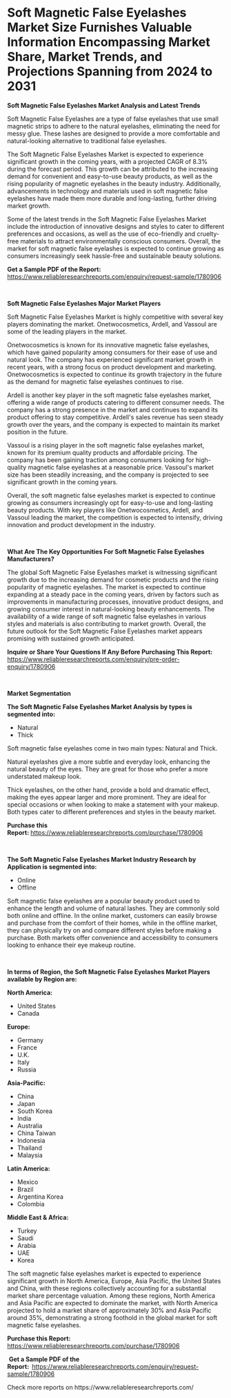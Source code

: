 <p><h1>Soft Magnetic False Eyelashes Market Size Furnishes Valuable Information Encompassing Market Share, Market Trends, and Projections Spanning from 2024 to 2031</h1></p><p><strong>Soft Magnetic False Eyelashes Market Analysis and Latest Trends</strong></p>
<p><p>Soft Magnetic False Eyelashes are a type of false eyelashes that use small magnetic strips to adhere to the natural eyelashes, eliminating the need for messy glue. These lashes are designed to provide a more comfortable and natural-looking alternative to traditional false eyelashes.</p><p>The Soft Magnetic False Eyelashes Market is expected to experience significant growth in the coming years, with a projected CAGR of 8.3% during the forecast period. This growth can be attributed to the increasing demand for convenient and easy-to-use beauty products, as well as the rising popularity of magnetic eyelashes in the beauty industry. Additionally, advancements in technology and materials used in soft magnetic false eyelashes have made them more durable and long-lasting, further driving market growth.</p><p>Some of the latest trends in the Soft Magnetic False Eyelashes Market include the introduction of innovative designs and styles to cater to different preferences and occasions, as well as the use of eco-friendly and cruelty-free materials to attract environmentally conscious consumers. Overall, the market for soft magnetic false eyelashes is expected to continue growing as consumers increasingly seek hassle-free and sustainable beauty solutions.</p></p>
<p><strong>Get a Sample PDF of the Report:&nbsp;</strong> <a href="https://www.reliableresearchreports.com/enquiry/request-sample/1780906">https://www.reliableresearchreports.com/enquiry/request-sample/1780906</a></p>
<p>&nbsp;</p>
<p><strong>Soft Magnetic False Eyelashes Major Market Players</strong></p>
<p><p>Soft Magnetic False Eyelashes Market is highly competitive with several key players dominating the market. Onetwocosmetics, Ardell, and Vassoul are some of the leading players in the market.</p><p>Onetwocosmetics is known for its innovative magnetic false eyelashes, which have gained popularity among consumers for their ease of use and natural look. The company has experienced significant market growth in recent years, with a strong focus on product development and marketing. Onetwocosmetics is expected to continue its growth trajectory in the future as the demand for magnetic false eyelashes continues to rise.</p><p>Ardell is another key player in the soft magnetic false eyelashes market, offering a wide range of products catering to different consumer needs. The company has a strong presence in the market and continues to expand its product offering to stay competitive. Ardell's sales revenue has seen steady growth over the years, and the company is expected to maintain its market position in the future.</p><p>Vassoul is a rising player in the soft magnetic false eyelashes market, known for its premium quality products and affordable pricing. The company has been gaining traction among consumers looking for high-quality magnetic false eyelashes at a reasonable price. Vassoul's market size has been steadily increasing, and the company is projected to see significant growth in the coming years.</p><p>Overall, the soft magnetic false eyelashes market is expected to continue growing as consumers increasingly opt for easy-to-use and long-lasting beauty products. With key players like Onetwocosmetics, Ardell, and Vassoul leading the market, the competition is expected to intensify, driving innovation and product development in the industry.</p></p>
<p>&nbsp;</p>
<p><strong>What Are The Key Opportunities For Soft Magnetic False Eyelashes Manufacturers?</strong></p>
<p><p>The global Soft Magnetic False Eyelashes market is witnessing significant growth due to the increasing demand for cosmetic products and the rising popularity of magnetic eyelashes. The market is expected to continue expanding at a steady pace in the coming years, driven by factors such as improvements in manufacturing processes, innovative product designs, and growing consumer interest in natural-looking beauty enhancements. The availability of a wide range of soft magnetic false eyelashes in various styles and materials is also contributing to market growth. Overall, the future outlook for the Soft Magnetic False Eyelashes market appears promising with sustained growth anticipated.</p></p>
<p><strong>Inquire or Share Your Questions If Any Before Purchasing This Report:</strong> <a href="https://www.reliableresearchreports.com/enquiry/pre-order-enquiry/1780906">https://www.reliableresearchreports.com/enquiry/pre-order-enquiry/1780906</a></p>
<p>&nbsp;</p>
<p><strong>Market Segmentation</strong></p>
<p><strong>The Soft Magnetic False Eyelashes Market Analysis by types is segmented into:</strong></p>
<p><ul><li>Natural</li><li>Thick</li></ul></p>
<p><p>Soft magnetic false eyelashes come in two main types: Natural and Thick. </p><p>Natural eyelashes give a more subtle and everyday look, enhancing the natural beauty of the eyes. They are great for those who prefer a more understated makeup look. </p><p>Thick eyelashes, on the other hand, provide a bold and dramatic effect, making the eyes appear larger and more prominent. They are ideal for special occasions or when looking to make a statement with your makeup. Both types cater to different preferences and styles in the beauty market.</p></p>
<p><strong>Purchase this Report:&nbsp;</strong><a href="https://www.reliableresearchreports.com/purchase/1780906">https://www.reliableresearchreports.com/purchase/1780906</a></p>
<p>&nbsp;</p>
<p><strong>The Soft Magnetic False Eyelashes Market Industry Research by Application is segmented into:</strong></p>
<p><ul><li>Online</li><li>Offline</li></ul></p>
<p><p>Soft magnetic false eyelashes are a popular beauty product used to enhance the length and volume of natural lashes. They are commonly sold both online and offline. In the online market, customers can easily browse and purchase from the comfort of their homes, while in the offline market, they can physically try on and compare different styles before making a purchase. Both markets offer convenience and accessibility to consumers looking to enhance their eye makeup routine.</p></p>
<p>&nbsp;</p>
<p><strong>In terms of Region, the Soft Magnetic False Eyelashes Market Players available by Region are:</strong></p>
<p>
    <p> <strong> North America: </strong>
        <ul>
            <li>United States</li>
            <li>Canada</li>
        </ul>
        </p> 
    <p> <strong> Europe: </strong>
        <ul>
            <li>Germany</li>
            <li>France</li>
            <li>U.K.</li>
            <li>Italy</li>
            <li>Russia</li>
        </ul>
        </p> 
    <p> <strong> Asia-Pacific: </strong>
        <ul>
            <li>China</li>
            <li>Japan</li>
            <li>South Korea</li>
            <li>India</li>
            <li>Australia</li>
            <li>China Taiwan</li>
            <li>Indonesia</li>
            <li>Thailand</li>
            <li>Malaysia</li>
        </ul>
        </p> 
    <p> <strong> Latin America: </strong>
        <ul>
            <li>Mexico</li>
            <li>Brazil</li>
            <li>Argentina Korea</li>
            <li>Colombia</li>
        </ul>
        </p> 
    <p> <strong> Middle East & Africa: </strong>
        <ul>
            <li>Turkey</li>
            <li>Saudi</li>
            <li>Arabia</li>
            <li>UAE</li>
            <li>Korea</li>
        </ul>
    </p>
    </p>
<p><p>The soft magnetic false eyelashes market is expected to experience significant growth in North America, Europe, Asia Pacific, the United States and China, with these regions collectively accounting for a substantial market share percentage valuation. Among these regions, North America and Asia Pacific are expected to dominate the market, with North America projected to hold a market share of approximately 30% and Asia Pacific around 35%, demonstrating a strong foothold in the global market for soft magnetic false eyelashes.</p></p>
<p><strong>Purchase this Report: </strong><a href="https://www.reliableresearchreports.com/purchase/1780906">https://www.reliableresearchreports.com/purchase/1780906</a></p>
<p>&nbsp;<strong>Get a Sample PDF of the Report:&nbsp;&nbsp;</strong><a href="https://www.reliableresearchreports.com/enquiry/request-sample/1780906">https://www.reliableresearchreports.com/enquiry/request-sample/1780906</a></p>
<p><strong></strong></p>
<p>Check more reports on https://www.reliableresearchreports.com/</p>